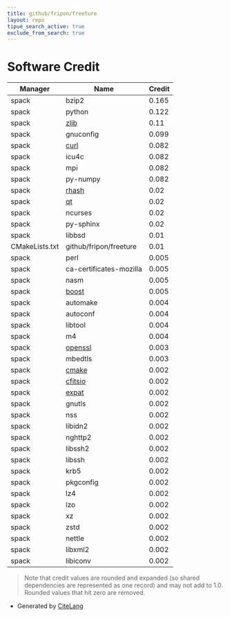 ```yaml
---
title: github/fripon/freeture
layout: repo
tipue_search_active: true
exclude_from_search: true
---
```

# Software Credit

|Manager|Name|Credit|
|-------|----|------|
|spack|bzip2|0.165|
|spack|python|0.122|
|spack|[zlib](https://zlib.net)|0.11|
|spack|gnuconfig|0.099|
|spack|[curl](https://curl.se/)|0.082|
|spack|icu4c|0.082|
|spack|mpi|0.082|
|spack|py-numpy|0.082|
|spack|[rhash](https://sourceforge.net/projects/rhash/)|0.02|
|spack|[qt](https://qt.io)|0.02|
|spack|ncurses|0.02|
|spack|py-sphinx|0.02|
|spack|libbsd|0.01|
|CMakeLists.txt|github/fripon/freeture|0.01|
|spack|perl|0.005|
|spack|ca-certificates-mozilla|0.005|
|spack|nasm|0.005|
|spack|[boost](https://www.boost.org)|0.005|
|spack|automake|0.004|
|spack|autoconf|0.004|
|spack|libtool|0.004|
|spack|m4|0.004|
|spack|[openssl](https://www.openssl.org)|0.003|
|spack|mbedtls|0.003|
|spack|[cmake](https://www.cmake.org)|0.002|
|spack|[cfitsio](https://heasarc.gsfc.nasa.gov/fitsio/)|0.002|
|spack|[expat](https://libexpat.github.io/)|0.002|
|spack|gnutls|0.002|
|spack|nss|0.002|
|spack|libidn2|0.002|
|spack|nghttp2|0.002|
|spack|libssh2|0.002|
|spack|libssh|0.002|
|spack|krb5|0.002|
|spack|pkgconfig|0.002|
|spack|lz4|0.002|
|spack|lzo|0.002|
|spack|xz|0.002|
|spack|zstd|0.002|
|spack|nettle|0.002|
|spack|libxml2|0.002|
|spack|libiconv|0.002|


> Note that credit values are rounded and expanded (so shared dependencies are represented as one record) and may not add to 1.0. Rounded values that hit zero are removed.


- Generated by [CiteLang](https://github.com/vsoch/citelang)
